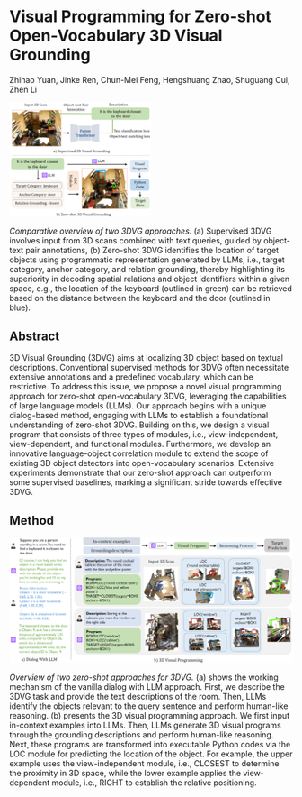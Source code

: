 # Visual Programming for Zero-shot Open-Vocabulary 3D Visual Grounding

Zhihao Yuan, Jinke Ren, Chun-Mei Feng, Hengshuang Zhao, Shuguang Cui, Zhen Li

<img src="docs/static/images/figure_1.png" width="50%">

*Comparative overview of two 3DVG approaches.*
(a) Supervised 3DVG involves input from 3D scans combined with text queries,
guided by
object-text pair annotations, (b) Zero-shot 3DVG identifies the location of target
objects using
programmatic representation generated by LLMs, i.e., target category, anchor
category, and
relation grounding, thereby highlighting its superiority in decoding spatial relations and
object identifiers
within a given space, e.g., the location of the keyboard (outlined in green) can be
retrieved based on
the distance between the keyboard and the door (outlined in blue).


## Abstract
<p>
    3D Visual Grounding (3DVG) aims at localizing 3D object based on textual descriptions.
    Conventional supervised methods
    for 3DVG often necessitate extensive annotations and a predefined vocabulary, which can be
    restrictive. To address this
    issue, we propose a novel visual programming approach for zero-shot open-vocabulary 3DVG,
    leveraging the capabilities of
    large language models (LLMs). Our approach begins with a unique dialog-based method,
    engaging with LLMs to establish a
    foundational understanding of zero-shot 3DVG. Building on this, we design a visual program
    that consists of three types
    of modules, i.e., view-independent, view-dependent, and functional modules. Furthermore, we
    develop an innovative
    language-object correlation module to extend the scope of existing 3D object detectors into
    open-vocabulary scenarios.
    Extensive experiments demonstrate that our zero-shot approach can outperform some supervised
    baselines, marking a
    significant stride towards effective 3DVG.
</p>

## Method

![teaser](docs/static/images/figure_2.png)

*Overview of two zero-shot approaches for 3DVG.*
(a) shows the working mechanism of the
vanilla dialog
with LLM approach. First, we describe the 3DVG task and provide the text descriptions of the
room. Then, LLMs identify
the objects relevant to the query sentence and perform human-like reasoning.
(b) presents
the 3D visual
programming approach. We first input in-context examples into LLMs. Then, LLMs generate 3D
visual programs through the
grounding descriptions and perform human-like reasoning. Next, these programs are
transformed into executable Python
codes via the LOC module for predicting the location of the object. For example, the upper
example uses the
view-independent module, i.e., CLOSEST to determine the proximity in 3D space, while the
lower example applies the
view-dependent module, i.e., RIGHT to establish the relative positioning.

